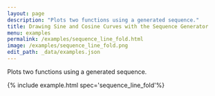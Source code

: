 ```yaml
---
layout: page
description: "Plots two functions using a generated sequence."
title: Drawing Sine and Cosine Curves with the Sequence Generator
menu: examples
permalink: /examples/sequence_line_fold.html
image: /examples/sequence_line_fold.png
edit_path: _data/examples.json
---
```


Plots two functions using a generated sequence.

{% include example.html spec='sequence_line_fold'%}
